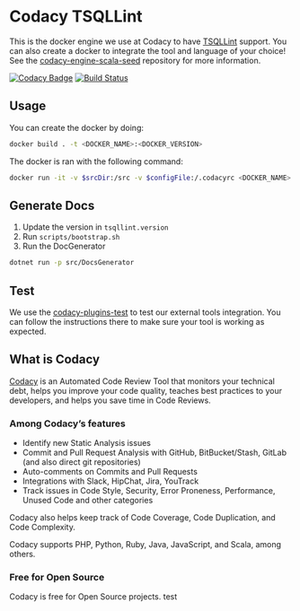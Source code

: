# Codacy TSQLLint

This is the docker engine we use at Codacy to have [TSQLLint](https://github.com/tsqllint/tsqllint/) support.
You can also create a docker to integrate the tool and language of your choice!
See the [codacy-engine-scala-seed](https://github.com/codacy/codacy-engine-scala-seed) repository for more information.

[![Codacy Badge](https://api.codacy.com/project/badge/Grade/2e72e850e82a4e659600638ad6c05d6b)](https://www.codacy.com/gh/codacy/codacy-tsqllint?utm_source=github.com&amp;utm_medium=referral&amp;utm_content=codacy/codacy-tsqllint&amp;utm_campaign=Badge_Grade)
[![Build Status](https://circleci.com/gh/codacy/codacy-tsqllint.svg?style=shield&circle-token=:circle-token)](https://circleci.com/gh/codacy/codacy-tsqllint)

## Usage

You can create the docker by doing:

```bash
docker build . -t <DOCKER_NAME>:<DOCKER_VERSION>
```

The docker is ran with the following command:

```bash
docker run -it -v $srcDir:/src -v $configFile:/.codacyrc <DOCKER_NAME>:<DOCKER_VERSION>
```

## Generate Docs

1. Update the version in `tsqllint.version`
2. Run `scripts/bootstrap.sh`
3. Run the DocGenerator

```bash
dotnet run -p src/DocsGenerator
```

## Test

We use the [codacy-plugins-test](https://github.com/codacy/codacy-plugins-test) to test our external tools integration.
You can follow the instructions there to make sure your tool is working as expected.

## What is Codacy

[Codacy](https://www.codacy.com/) is an Automated Code Review Tool that monitors your technical debt, helps you improve your code quality, teaches best practices to your developers, and helps you save time in Code Reviews.

### Among Codacy’s features

- Identify new Static Analysis issues
- Commit and Pull Request Analysis with GitHub, BitBucket/Stash, GitLab (and also direct git repositories)
- Auto-comments on Commits and Pull Requests
- Integrations with Slack, HipChat, Jira, YouTrack
- Track issues in Code Style, Security, Error Proneness, Performance, Unused Code and other categories

Codacy also helps keep track of Code Coverage, Code Duplication, and Code Complexity.

Codacy supports PHP, Python, Ruby, Java, JavaScript, and Scala, among others.

### Free for Open Source

Codacy is free for Open Source projects.
test

